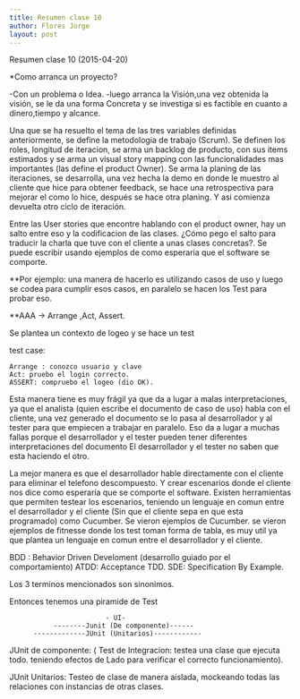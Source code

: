 ```yaml
---
title: Resumen clase 10
author: Flores Jorge
layout: post
---
```

Resumen clase 10 (2015-04-20)



*Como arranca un proyecto?

-Con un problema o Idea.
-luego arranca la Visión,una vez obtenida la visión, se le da una forma Concreta y se investiga si es factible en cuanto a dinero,tiempo y alcance.

Una que se ha resuelto el tema de las tres variables definidas anteriormente, se define la metodologia de trabajo (Scrum).
Se definen los roles, longitud de iteracion, se arma un backlog de producto, con sus items estimados   y se arma un visual story mapping con las funcionalidades mas importantes (las define el product Owner).
Se arma la planing de las iteraciones, se desarrolla, una vez hecha la demo en donde le muestro al cliente que hice para obtener feedback, se hace una retrospectiva para mejorar el como lo hice, después se hace otra planing. Y asi  comienza devuelta otro ciclo de iteración.

Entre las User stories que encontre hablando con el product owner, hay un salto entre eso y la codificacion de las clases.
¿Cómo pego el salto para traducir la charla que tuve con el cliente a unas clases concretas?.
Se puede escribir usando ejemplos de como esperaria que el software se comporte. 

**Por ejemplo:
una manera de hacerlo es 
utilizando casos de uso y luego se codea para cumplir esos casos, en paralelo se hacen los Test para probar eso.

**AAA -> Arrange ,Act, Assert.

Se plantea un contexto de logeo y se hace un test

test case:

	Arrange : conozco usuario y clave
	Act: pruebo el login correcto.
	ASSERT: compruebo el logeo (dio OK).

Esta manera tiene es muy frágil ya que da a lugar a malas interpretaciones, ya que el analista (quien escribe el documento de caso de uso) habla con el cliente, una vez generado el documento
se lo pasa al desarrollador y al tester para que empiecen a trabajar en paralelo. Eso da a lugar a muchas fallas porque el desarrollador y el tester pueden tener diferentes interpretaciones del documento
El desarrollador y el tester no saben que esta haciendo el otro.

La mejor manera es que el desarrollador hable directamente con el cliente para eliminar el telefono descompuesto.
Y crear escenarios donde el cliente nos dice como esperaría que se comporte el software.
Existen herramientas que permiten testear los escenarios, teniendo un lenguaje en comun entre el desarrollador y el cliente (Sin que el cliente sepa en que esta programado)
como Cucumber.
Se vieron ejemplos de Cucumber.
se vieron ejemplos de fitnesse donde los test toman forma de tabla, es muy util ya que plantea un lenguaje en comun entre el desarrollador y el cliente.

BDD : Behavior Driven Develoment (desarrollo guiado por el comportamiento) 
ATDD: Acceptance TDD.
SDE: Specification By Example.

Los 3 terminos  mencionados son sinonimos.



Entonces tenemos una piramide de Test

                            - UI-
  	           --------Junit (De componente)------
          -------------JUnit (Unitarios)------------




JUnit de componente: ( Test de Integracion: testea una clase que ejecuta todo. teniendo efectos de Lado para verificar el correcto funcionamiento).

JUnit Unitarios: Testeo de clase de manera aislada, mockeando todas las relaciones con instancias de otras clases.
